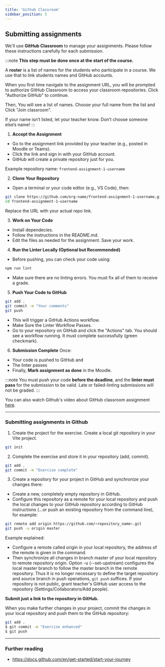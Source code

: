 ```yaml
---
title: 'Github Classroom'
sidebar_position: 5
---
```

## Submitting assignments

We'll use **GitHub Classroom** to manage your assignments. Please follow these instructions carefully for each submission. 

:::note
**This step must be done once at the start of the course.**

A **roster** is a list of names for the students who participate in a course. We use that to link students names and GitHub accounts.

When you first time navigate to the assignment URL, you will be prompted to authorize GitHub Classroom to access your classroom repositories. Click "Authorize GitHub" to continue.

Then, You will see a list of names. Choose your full name from the list and Click "Join classroom".

If your name isn’t listed, let your teacher know. Don’t choose someone else’s name!
:::

1. **Accept the Assignment**
- Go to the assignment link provided by your teacher (e.g., posted in Moodle or Teams).
- Click the link and sign in with your GitHub account.
- GitHub will create a private repository just for you.

Example repository name: `frontend-assignment-1-username`

 2. **Clone Your Repository**
- Open a terminal or your code editor (e.g., VS Code), then:
```bash
git clone https://github.com/org-name/frontend-assignment-1-username.git
cd frontend-assignment-1-username
```
Replace the URL with your actual repo link.

3. **Work on Your Code**
- Install dependecies.
- Follow the instructions in the README.md.
- Edit the files as needed for the assignment. Save your work.

 4. **Run the Linter Locally (Optional but Recommended)**
- Before pushing, you can check your code using:
``` bash
npm run lint
```
- Make sure there are no linting errors. You must fix all of them to receive a grade.

 5. **Push Your Code to GitHub**
```bash
git add .
git commit -m "Your comments"
git push
```
- This will trigger a GitHub Actions workflow.
- Make Sure the Linter Workflow Passes.
- Go to your repository on GitHub and click the "Actions" tab. You should see a workflow running. It must complete successfully (green checkmark).

 6. **Submission Complete**
Once:
- Your code is pushed to GitHub and
- The linter passes
- Finally, **Mark assignment as done** in the Moodle.

:::note
You must push your code **before the deadline**, and the **linter must pass** for the submission to be valid. Late or failed-linting submissions will not be graded.
:::

You can also watch Github's video about GitHub classroom assignment [here](https://www.youtube.com/watch?v=ObaFRGp_Eko).

---
### Submitting assignments in Github

1. Create the project for the exercise. Create a local git repository in your Vite project.

```bash
git init
```

2. Complete the exercise and store it in your repository (add, commit).

```bash
git add .
git commit -m "Exercise complete"
```

3. Create a repository for your project in GitHub and synchronize your changes there:
- Create a new, completely empty repository in GitHub.
- Configure this repository as a remote for your local repository and push the local changes to
your GitHub repository according to GitHub instructions (…or push an existing repository from
the command line), for example:
```bash
git remote add origin https://github.com/<repository_name>.git
git push -u origin master
```
Example explained:
- Configure a remote called origin in your local repository, the address of the remote is given in the command.
- Then synchronize all changes in branch master of your local repository to remote repository origin.
Option -u (--set-upstream) configures the local master branch to follow the master branch in the remote repository. Thus it is no longer necessary to define the target repository and source branch in push operations, `git push` suffices.
If your repository is not public, grant teacher's GitHub user access to the repository (Settings/Collaborators/Add people).

**Submit just a link to the repository in GitHub.**

When you make further changes in your project, commit the changes in your local repository and push them to the GitHub repository:
```bash
git add .
$ git commit -m "Exercise enhanced"
$ git push
```

---
### Further reading
- https://docs.github.com/en/get-started/start-your-journey